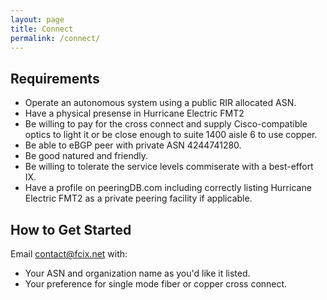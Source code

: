```yaml
---
layout: page
title: Connect
permalink: /connect/
---
```


## Requirements

* Operate an autonomous system using a public RIR allocated ASN.
* Have a physical presense in Hurricane Electric FMT2
* Be willing to pay for the cross connect and supply Cisco-compatible optics to light it or be close enough to suite 1400 aisle 6 to use copper.
* Be able to eBGP peer with private ASN 4244741280.
* Be good natured and friendly.
* Be willing to tolerate the service levels commiserate with a best-effort IX.
* Have a profile on peeringDB.com including correctly listing Hurricane Electric FMT2 as a private peering facility if applicable.

## How to Get Started

Email <contact@fcix.net> with:

* Your ASN and organization name as you'd like it listed.
* Your preference for single mode fiber or copper cross connect.
